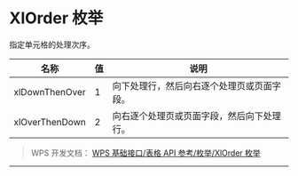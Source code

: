 # XlOrder 枚举

指定单元格的处理次序。

| 名称           | 值  | 说明                                       |
|----------------|-----|--------------------------------------------|
| xlDownThenOver | 1   | 向下处理行，然后向右逐个处理页或页面字段。 |
| xlOverThenDown | 2   | 向右逐个处理页或页面字段，然后向下处理行。 |

> WPS 开发文档： [WPS 基础接口/表格 API 参考/枚举/XlOrder 枚举](https://qn.cache.wpscdn.cn/encs/doc/office_v19/topics/WPS%20%E5%9F%BA%E7%A1%80%E6%8E%A5%E5%8F%A3/%E8%A1%A8%E6%A0%BC%20API%20%E5%8F%82%E8%80%83/%E6%9E%9A%E4%B8%BE/XlOrder%20%E6%9E%9A%E4%B8%BE.html)

------------------------------------------------------------------------
